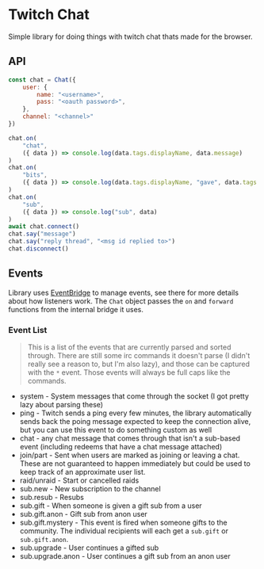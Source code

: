 # Twitch Chat

Simple library for doing things with twitch chat thats made for the browser.

## API
```js
const chat = Chat({
    user: {
        name: "<username>",
        pass: "<oauth password>",
    },
    channel: "<channel>"
})

chat.on(
    "chat",
    ({ data }) => console.log(data.tags.displayName, data.message)
)
chat.on(
    "bits",
    ({ data }) => console.log(data.tags.displayName, "gave", data.tags.bits)
)
chat.on(
    "sub",
    ({ data }) => console.log("sub", data)
)
await chat.connect()
chat.say("message")
chat.say("reply thread", "<msg id replied to>")
chat.disconnect()
```

## Events
Library uses [EventBridge](https://github.com/axel669/event-bridge) to
manage events, see there for more details about how listeners work. The `Chat`
object passes the `on` and `forward` functions from the internal bridge it uses.

### Event List
> This is a list of the events that are currently parsed and sorted through.
> There are still some irc commands it doesn't parse (I didn't really see a
> reason to, but I'm also lazy), and those can be captured with the `*` event.
> Those events will always be full caps like the commands.
- system - System messages that come through the socket (I got pretty lazy about
    parsing these)
- ping - Twitch sends a ping every few minutes, the library automatically sends
    back the poing message expected to keep the connection alive, but you can
    use this event to do something custom as well
- chat - any chat message that comes through that isn't a sub-based event
    (including redeems that have a chat message attached)
- join/part - Sent when users are marked as joining or leaving a chat. These
    are not guaranteed to happen immediately but could be used to keep track of
    an approximate user list.
- raid/unraid - Start or cancelled raids
- sub.new - New subscription to the channel
- sub.resub - Resubs
- sub.gift - When someone is given a gift sub from a user
- sub.gift.anon - Gift sub from anon user
- sub.gift.mystery - This event is fired when someone gifts to the community.
    The individual recipients will each get a `sub.gift` or `sub.gift.anon`.
- sub.upgrade - User continues a gifted sub
- sub.upgrade.anon - User continues a gift sub from an anon user
